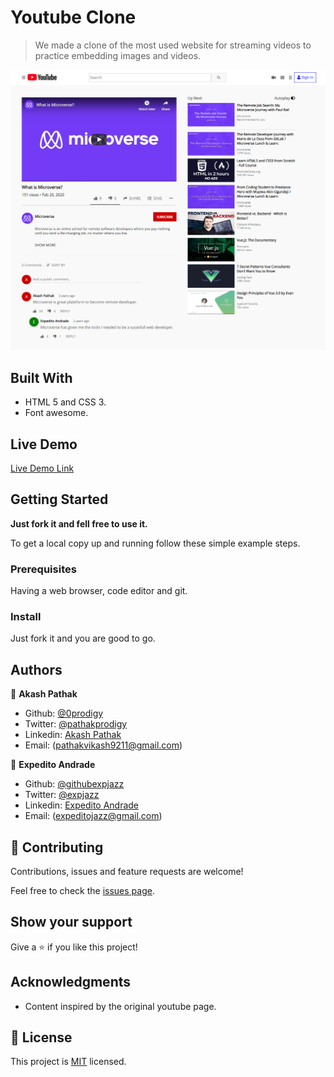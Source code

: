 # Youtube Clone

> We made a clone of the most used website for streaming videos to practice embedding images and videos.

![screenshot](./images/screenshot.png)

## Built With

- HTML 5 and CSS 3.
- Font awesome.

## Live Demo

[Live Demo Link](https://0prodigy.github.io/youtube-clone/)

## Getting Started

**Just fork it and fell free to use it.**

To get a local copy up and running follow these simple example steps.

### Prerequisites

Having a web browser, code editor and git.

### Install

Just fork it and you are good to go.

## Authors

👤 **Akash Pathak**

- Github: [@0prodigy](https://github.com/0prodigy)
- Twitter: [@pathakprodigy](https://twitter.com/pathakprodigy)
- Linkedin: [Akash Pathak](https://www.linkedin.com/in/akash-pathak-0796a7165)
- Email: (pathakvikash9211@gmail.com)

👤 **Expedito Andrade**

- Github: [@githubexpjazz](https://github.com/expjazz)
- Twitter: [@expjazz](https://twitter.com/expeditoandrade13)
- Linkedin: [Expedito Andrade](https://www.linkedin.com/in/expedito-andrade-3645151a4/)
- Email: (expeditojazz@gmail.com)

## 🤝 Contributing

Contributions, issues and feature requests are welcome!

Feel free to check the [issues page](https://github.com/0prodigy/youtube-clone/issues).

## Show your support

Give a ⭐️ if you like this project!

## Acknowledgments

- Content inspired by the original youtube page.

## 📝 License

This project is [MIT](./LICENSE) licensed.
